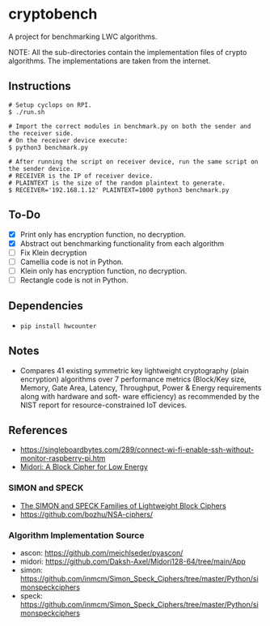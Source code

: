 # cryptobench
A project for benchmarking LWC algorithms.

NOTE: All the sub-directories contain the implementation files of crypto algorithms. The implementations are taken from the internet.

## Instructions
```shell
# Setup cyclops on RPI.
$ ./run.sh

# Import the correct modules in benchmark.py on both the sender and the receiver side.
# On the receiver device execute:
$ python3 benchmark.py

# After running the script on receiver device, run the same script on the sender device.
# RECEIVER is the IP of receiver device.
# PLAINTEXT is the size of the random plaintext to generate.
$ RECEIVER='192.168.1.12' PLAINTEXT=1000 python3 benchmark.py
```

## To-Do
- [x] Print only has encryption function, no decryption.
- [x] Abstract out benchmarking functionality from each algorithm
- [ ] Fix Klein decryption
- [ ] Camellia code is not in Python.
- [ ] Klein only has encryption function, no decryption.
- [ ] Rectangle code is not in Python.

## Dependencies
- `pip install hwcounter`

## Notes
- Compares 41 existing symmetric key lightweight cryptography (plain encryption) algorithms over 7 performance metrics (Block/Key size, Memory, Gate Area, Latency, Throughput, Power & Energy requirements along with hardware and soft- ware efficiency) as recommended by the NIST report for resource-constrained IoT devices.

## References
- <https://singleboardbytes.com/289/connect-wi-fi-enable-ssh-without-monitor-raspberry-pi.htm>
- [Midori: A Block Cipher for Low Energy](https://eprint.iacr.org/2015/1142.pdf)

### SIMON and SPECK
- [The SIMON and SPECK Families of Lightweight Block Ciphers](https://eprint.iacr.org/2013/404)
- <https://github.com/bozhu/NSA-ciphers/>

### Algorithm Implementation Source
- ascon: <https://github.com/meichlseder/pyascon/>
- midori: <https://github.com/Daksh-Axel/Midori128-64/tree/main/App>
- simon: <https://github.com/inmcm/Simon_Speck_Ciphers/tree/master/Python/simonspeckciphers>
- speck: <https://github.com/inmcm/Simon_Speck_Ciphers/tree/master/Python/simonspeckciphers>
